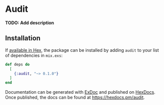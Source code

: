 # Audit

**TODO: Add description**

## Installation

If [available in Hex](https://hex.pm/docs/publish), the package can be installed
by adding `audit` to your list of dependencies in `mix.exs`:

```elixir
def deps do
  [
    {:audit, "~> 0.1.0"}
  ]
end
```

Documentation can be generated with [ExDoc](https://github.com/elixir-lang/ex_doc)
and published on [HexDocs](https://hexdocs.pm). Once published, the docs can
be found at <https://hexdocs.pm/audit>.

